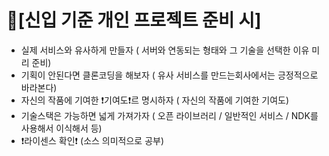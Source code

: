 # 🦋[신입 기준 개인 프로젝트 준비 시]
- 실제 서비스와 유사하게 만들자  ( 서버와 연동되는 형태와 그 기술을 선택한 이유  미리 준비)
- 기획이 안된다면 클론코딩을 해보자 ( 유사 서비스를 만드는회사에서는 긍정적으로 바라본다)
- 자신의 작품에 기여한 ❗️기여도❗️르 명시하자 ( 자신의 작품에 기여한 기여도)
- 기술스택은 가능하면 넓게 가져가자  ( 오픈 라이브러리 / 일반적인 서비스 / NDK를 사용해서 이식해서 등)
- ❗️라이센스 확인❗️ (소스 의미적으로 공부)
